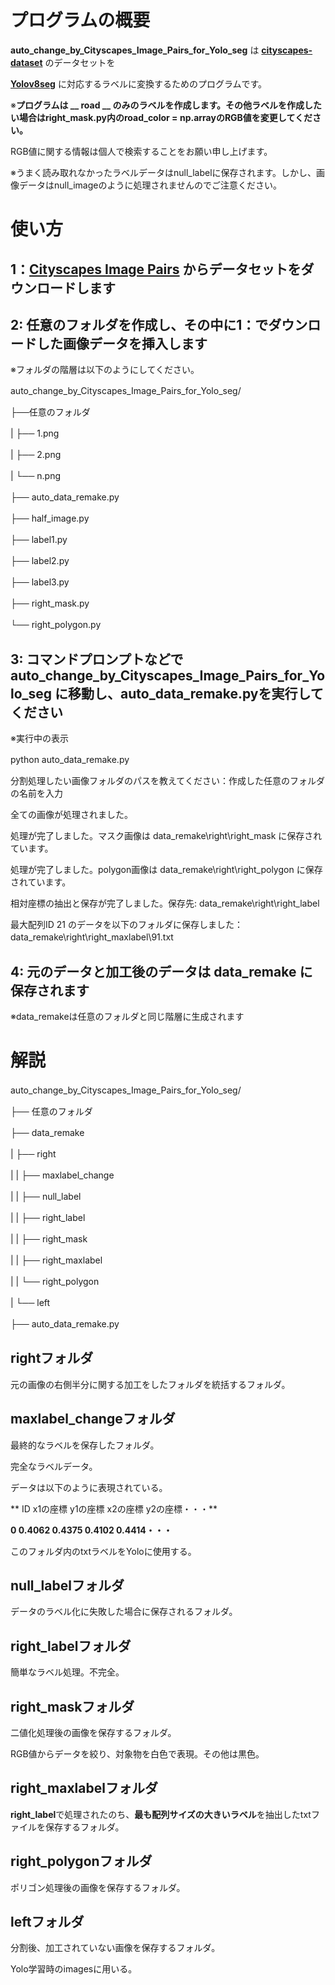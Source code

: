 # プログラムの概要

**auto_change_by_Cityscapes_Image_Pairs_for_Yolo_seg** は **[cityscapes-dataset](https://www.cityscapes-dataset.com/)** のデータセットを　　

**[Yolov8seg](https://docs.ultralytics.com/ja/tasks/segment/)** に対応するラベルに変換するためのプログラムです。　　

※**プログラムは __ road __ のみのラベルを作成します。その他ラベルを作成したい場合はright_mask.py内のroad_color = np.arrayのRGB値を変更してください。**　　

RGB値に関する情報は個人で検索することをお願い申し上げます。　　

※うまく読み取れなかったラベルデータはnull_labelに保存されます。しかし、画像データはnull_imageのように処理されませんのでご注意ください。　　

# 使い方　　

## 1：**[Cityscapes Image Pairs](https://www.kaggle.com/datasets/dansbecker/cityscapes-image-pairs/data)** からデータセットをダウンロードします　　

## 2: 任意のフォルダを作成し、その中に1：でダウンロードした画像データを挿入します　　

※フォルダの階層は以下のようにしてください。　　

auto_change_by_Cityscapes_Image_Pairs_for_Yolo_seg/　　

├──任意のフォルダ　　

|    ├── 1.png　　

|    ├── 2.png　　

|    └── n.png　　

├── auto_data_remake.py　　

├── half_image.py　　

├── label1.py　　

├── label2.py　　

├── label3.py　　

├── right_mask.py　　

└── right_polygon.py　　

## 3: コマンドプロンプトなどで **auto_change_by_Cityscapes_Image_Pairs_for_Yolo_seg** に移動し、auto_data_remake.pyを実行してください　　

※実行中の表示　　

python auto_data_remake.py　　

分割処理したい画像フォルダのパスを教えてください：作成した任意のフォルダの名前を入力　　

全ての画像が処理されました。　　

処理が完了しました。マスク画像は data_remake\right\right_mask に保存されています。　　

処理が完了しました。polygon画像は data_remake\right\right_polygon に保存されています。　　

相対座標の抽出と保存が完了しました。保存先: data_remake\right\right_label　　

最大配列ID 21 のデータを以下のフォルダに保存しました： data_remake\right\right_maxlabel\91.txt　　

## 4: 元のデータと加工後のデータは **data_remake** に保存されます　　

※data_remakeは任意のフォルダと同じ階層に生成されます　　

# 解説　　

auto_change_by_Cityscapes_Image_Pairs_for_Yolo_seg/　　

├── 任意のフォルダ　　

├── data_remake　　

|       ├── right　　

|       |     ├── maxlabel_change　　

|       |     ├── null_label　　

|       |     ├── right_label　　

|       |     ├── right_mask　　

|       |     ├── right_maxlabel　　

|       |     └── right_polygon　　

|       └── left　　

├── auto_data_remake.py　　



## rightフォルダ　　

元の画像の右側半分に関する加工をしたフォルダを統括するフォルダ。　　

## maxlabel_changeフォルダ　　

最終的なラベルを保存したフォルダ。　　

完全なラベルデータ。　　

データは以下のように表現されている。　　

  
**
ID x1の座標 y1の座標 x2の座標 y2の座標・・・**　　

**0 0.4062 0.4375 0.4102 0.4414・・・**　　

このフォルダ内のtxtラベルをYoloに使用する。　　

  
## null_labelフォルダ　　

データのラベル化に失敗した場合に保存されるフォルダ。　　

## right_labelフォルダ　　

簡単なラベル処理。不完全。　　

## right_maskフォルダ　　

二値化処理後の画像を保存するフォルダ。　　

RGB値からデータを絞り、対象物を白色で表現。その他は黒色。　　

## right_maxlabelフォルダ　　

**right_label**で処理されたのち、**最も配列サイズの大きいラベル**を抽出したtxtファイルを保存するフォルダ。　　

## right_polygonフォルダ　　

ポリゴン処理後の画像を保存するフォルダ。　　

## leftフォルダ　　

分割後、加工されていない画像を保存するフォルダ。　　

Yolo学習時のimagesに用いる。　　

